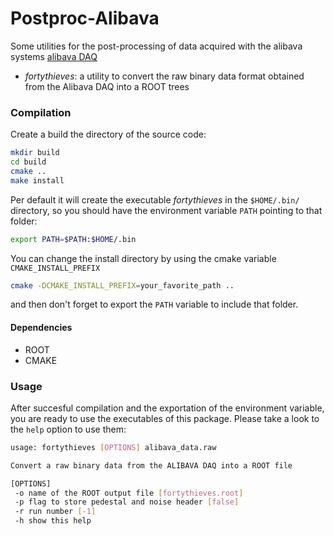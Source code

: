 # Postproc-Alibava 
Some utilities for the post-processing of data acquired with
the alibava systems [alibava DAQ](https://www.alibavasystems.com)

 * *fortythieves*: a utility to convert the raw binary data 
 format obtained from the Alibava DAQ into a ROOT trees

### Compilation
Create a build the directory of the source code:
```bash
mkdir build
cd build
cmake ..
make install
```
Per default it will create the executable *fortythieves* in the
```$HOME/.bin/``` directory, so you should have the environment
variable ```PATH``` pointing to that folder:
```bash
export PATH=$PATH:$HOME/.bin
```
You can change the install directory by using the cmake variable
```CMAKE_INSTALL_PREFIX```
```bash
cmake -DCMAKE_INSTALL_PREFIX=your_favorite_path ..
```
and then don't forget to export the ```PATH``` variable to include
that folder.

#### Dependencies
 * ROOT
 * CMAKE

### Usage
After succesful compilation and the exportation of the environment
variable, you are ready to use the executables of this package. 
Please take a look to the ```help``` option to use them:
```bash
usage: fortythieves [OPTIONS] alibava_data.raw

Convert a raw binary data from the ALIBAVA DAQ into a ROOT file

[OPTIONS]
 -o name of the ROOT output file [fortythieves.root]
 -p flag to store pedestal and noise header [false]
 -r run number [-1]
 -h show this help
```   

